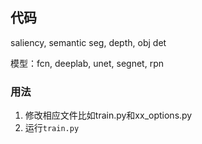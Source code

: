 ## 代码
saliency, semantic seg, depth, obj det

模型：fcn, deeplab, unet, segnet, rpn

### 用法
1. 修改相应文件比如train.py和xx_options.py
2. 运行```train.py```







